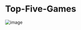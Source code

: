 # Top-Five-Games
![image](https://github.com/Nithin123t/Top-Five-Games/assets/96722265/80169c16-39e9-406a-a5ae-ec60c548a258)
